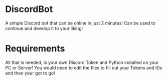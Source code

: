 # DiscordBot
A simple Discord bot that can be online in just 2 minutes!
Can be used to continue and develop it to your liking!

# Requirements
All that is needed, is your own Discord Token and Python installed on your PC or Server!
You would need to edit the files to fill out your Tokens and IDs and then your got to go!
